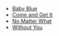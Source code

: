 * [Baby Blue](Baby%20Blue)
* [Come and Get It](Come%20and%20Get%20It)
* [No Matter What](No%20Matter%20What)
* [Without You](Without%20You)